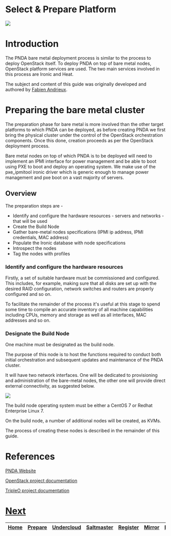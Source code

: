 # Select & Prepare Platform

![](../images/breadcrumbs.jpg)

# Introduction

The PNDA bare metal deployment process is similar to the process to deploy OpenStack itself. To deploy PNDA on top of bare metal nodes, OpenStack platform services are used. The two main services involved in this process are Ironic and Heat.

The subject and content of this guide was originally developed and authored by [Fabien Andrieux](https://github.com/krickwix). 

# Preparing the bare metal cluster

The preparation phase for bare metal is more involved than the other target platforms to which PNDA can be deployed, as before creating PNDA we first bring the physical cluster under the control of the OpenStack orchestration components. Once this done, creation proceeds as per the OpenStack deployment process.

Bare metal nodes on top of which PNDA is to be deployed will need to implement an IPMI interface for power management and be able to boot using PXE to boot and deploy an operating system. We make use of the pxe_ipmitool ironic driver which is generic enough to manage power management and pxe boot on a vast majority of servers.

## Overview

The preparation steps are -

-   Identify and configure the hardware resources - servers and networks - that will be used
-   Create the Build Node
-   Gather bare-metal nodes specifications (IPMI ip address, IPMI credentials, MAC address)
-   Populate the Ironic database with node specifications
-   Introspect the nodes
-   Tag the nodes with profiles

### Identify and configure the hardware resources

Firstly, a set of suitable hardware must be commissioned and configured. This includes, for example, making sure that all disks are set up with the desired RAID configuration, network switches and routers are properly configured and so on. 

To facilitate the remainder of the process it's useful at this stage to spend some time to compile an accurate inventory of all machine capabilities including CPUs, memory and storage as well as all interfaces, MAC addresses and so on.

### Designate the Build Node

One machine must be designated as the build node.

The purpose of this node is to host the functions required to conduct both initial orchestration and subsequent updates and maintenance of the PNDA cluster.

It will have two network interfaces. One will be dedicated to provisioning and administration of the bare-metal nodes, the other one will provide direct external connectivity, as suggested below.

![](bm-deployment.png)

The build node operating system must be either a CentOS 7 or Redhat Enterprise Linux 7.

On the build node, a number of additional nodes will be created, as KVMs. 

The process of creating these nodes is described in the remainder of this guide.

# References

[PNDA Website](http://pnda.io/)

[OpenStack project documentation](http://docs.openstack.org/)

[TripleO project documentation](http://tripleo.org/)

# [Next](UNDERCLOUD.md)

| [Home](../OVERVIEW.md) | [Prepare](PREPARE.md) | [Undercloud](UNDERCLOUD.md) | [Saltmaster](SALTMASTER.md) | [Register](REGISTER.md) | [Mirror](MIRROR.md) | [Build](BUILD.md) | [Stage](STAGE.md) | [Configure](CONFIGURE.md) | [Create](CREATE.md) | 
| --- | --- | --- | --- | --- | --- | --- | --- | --- | --- |

